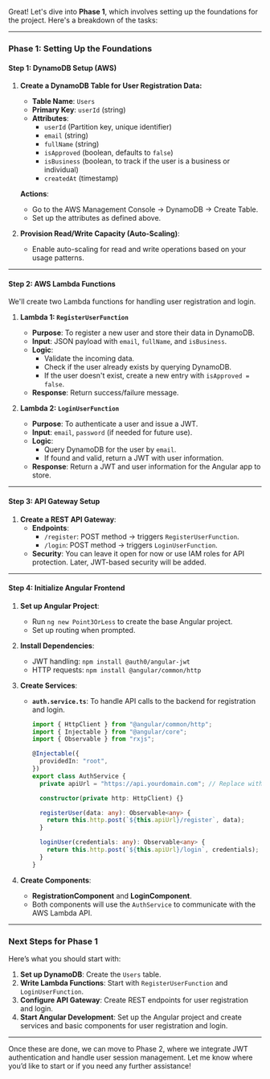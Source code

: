 Great! Let's dive into **Phase 1**, which involves setting up the foundations for the project. Here's a breakdown of the tasks:

---

### **Phase 1: Setting Up the Foundations**

#### **Step 1: DynamoDB Setup (AWS)**

1. **Create a DynamoDB Table for User Registration Data:**

   - **Table Name**: `Users`
   - **Primary Key**: `userId` (string)
   - **Attributes**:
     - `userId` (Partition key, unique identifier)
     - `email` (string)
     - `fullName` (string)
     - `isApproved` (boolean, defaults to `false`)
     - `isBusiness` (boolean, to track if the user is a business or individual)
     - `createdAt` (timestamp)

   **Actions**:

   - Go to the AWS Management Console → DynamoDB → Create Table.
   - Set up the attributes as defined above.

2. **Provision Read/Write Capacity (Auto-Scaling)**:
   - Enable auto-scaling for read and write operations based on your usage patterns.

---

#### **Step 2: AWS Lambda Functions**

We'll create two Lambda functions for handling user registration and login.

1. **Lambda 1: `RegisterUserFunction`**

   - **Purpose**: To register a new user and store their data in DynamoDB.
   - **Input**: JSON payload with `email`, `fullName`, and `isBusiness`.
   - **Logic**:
     - Validate the incoming data.
     - Check if the user already exists by querying DynamoDB.
     - If the user doesn't exist, create a new entry with `isApproved = false`.
   - **Response**: Return success/failure message.

2. **Lambda 2: `LoginUserFunction`**
   - **Purpose**: To authenticate a user and issue a JWT.
   - **Input**: `email`, `password` (if needed for future use).
   - **Logic**:
     - Query DynamoDB for the user by `email`.
     - If found and valid, return a JWT with user information.
   - **Response**: Return a JWT and user information for the Angular app to store.

---

#### **Step 3: API Gateway Setup**

1. **Create a REST API Gateway**:
   - **Endpoints**:
     - `/register`: POST method → triggers `RegisterUserFunction`.
     - `/login`: POST method → triggers `LoginUserFunction`.
   - **Security**: You can leave it open for now or use IAM roles for API protection. Later, JWT-based security will be added.

---

#### **Step 4: Initialize Angular Frontend**

1. **Set up Angular Project**:
   - Run `ng new Point3OrLess` to create the base Angular project.
   - Set up routing when prompted.
2. **Install Dependencies**:
   - JWT handling: `npm install @auth0/angular-jwt`
   - HTTP requests: `npm install @angular/common/http`
3. **Create Services**:

   - **`auth.service.ts`**: To handle API calls to the backend for registration and login.

     ```typescript
     import { HttpClient } from "@angular/common/http";
     import { Injectable } from "@angular/core";
     import { Observable } from "rxjs";

     @Injectable({
       providedIn: "root",
     })
     export class AuthService {
       private apiUrl = "https://api.yourdomain.com"; // Replace with your API Gateway URL

       constructor(private http: HttpClient) {}

       registerUser(data: any): Observable<any> {
         return this.http.post(`${this.apiUrl}/register`, data);
       }

       loginUser(credentials: any): Observable<any> {
         return this.http.post(`${this.apiUrl}/login`, credentials);
       }
     }
     ```

4. **Create Components**:
   - **RegistrationComponent** and **LoginComponent**.
   - Both components will use the `AuthService` to communicate with the AWS Lambda API.

---

### **Next Steps for Phase 1**

Here’s what you should start with:

1. **Set up DynamoDB**: Create the `Users` table.
2. **Write Lambda Functions**: Start with `RegisterUserFunction` and `LoginUserFunction`.
3. **Configure API Gateway**: Create REST endpoints for user registration and login.
4. **Start Angular Development**: Set up the Angular project and create services and basic components for user registration and login.

---

Once these are done, we can move to Phase 2, where we integrate JWT authentication and handle user session management. Let me know where you’d like to start or if you need any further assistance!
